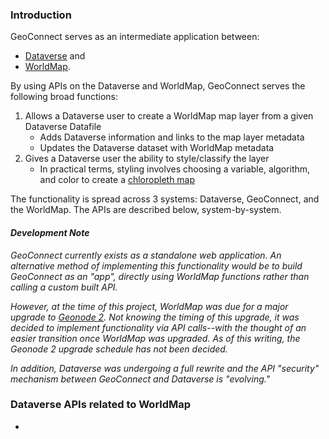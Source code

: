 ### Introduction

GeoConnect serves as an intermediate application between:

- [Dataverse](https://github.com/IQSS/dataverse) and 
- [WorldMap](https://github.com/cga-harvard/cga-worldmap).  

By using APIs on the Dataverse and WorldMap, GeoConnect serves the following broad functions:

1. Allows a Dataverse user to create a WorldMap map layer from a given Dataverse Datafile
    - Adds Dataverse information and links to the map layer metadata
    - Updates the Dataverse dataset with WorldMap metadata
1. Gives a Dataverse user the ability to style/classify the layer
    - In practical terms, styling involves choosing a variable, algorithm, and color to create a [chloropleth map](http://en.wikipedia.org/wiki/Choropleth_map)


The functionality is spread across 3 systems: Dataverse, GeoConnect, and the WorldMap.  The APIs are described below, system-by-system.

#### *Development Note*

*GeoConnect currently exists as a standalone web application.  An alternative method of implementing this functionality would be to build GeoConnect as an "app", directly using WorldMap functions rather than calling a custom built API.*

*However, at the time of this project, WorldMap was due for a major upgrade to [Geonode 2](http://geonode.org/2014/04/geonode-2-0/index.html).  Not knowing the timing of this upgrade, it was decided to implement functionality via API calls--with the thought of an easier transition once WorldMap was upgraded.  As of this writing, the Geonode 2 upgrade schedule has not been decided.*

*In addition, Dataverse was undergoing a full rewrite and the API "security" mechanism between GeoConnect and Dataverse is "evolving."*

### Dataverse APIs related to WorldMap

* 

